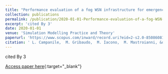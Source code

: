 ```yaml
---
title: "Performance evaluation of a fog WSN infrastructure for emergency management"
collection: publications
permalink: /publication/2020-01-01-Performance-evaluation-of-a-fog-WSN-infrastructure-for-emergency-management
excerpt: 'cited By 3'
date: 2020-01-01
venue: 'Simulation Modelling Practice and Theory'
paperurl: 'https://www.scopus.com/inward/record.uri?eid=2-s2.0-85086081117&doi=10.1016%2fj.simpat.2020.102120&partnerID=40&md5=5b6295e3277498cb527187d1b2a73f87'
citation: ' L. Campanile,  M. Gribaudo,  M. Iacono,  M. Mastroianni, &quot;Performance evaluation of a fog WSN infrastructure for emergency management.&quot; Simulation Modelling Practice and Theory, 2020.'
---
```

cited By 3

[Access paper here](https://www.scopus.com/inward/record.uri?eid=2-s2.0-85086081117&doi=10.1016%2fj.simpat.2020.102120&partnerID=40&md5=5b6295e3277498cb527187d1b2a73f87){:target="_blank"}
